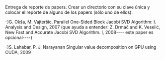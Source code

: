 Entrega de reporte de papers. Crear un directorio con su clave única y colocar el reporte de alguno de los papers (sólo uno de ellos):

-)G. Okša, M. Vajteršic, Parallel One-Sided Block Jacobi SVD Algorithm: I. Analysis and Design, 2007
(que ayuda a entender: Z. Drmač and K. Veselić, New Fast and Accurate Jacobi SVD Algorithm. I, 2008---- este paper es opcional----)

-)S. Lahabar, P. J. Narayanan Singular value decomposition on GPU using CUDA, 2009